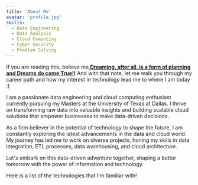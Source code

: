 ```yaml
---
title: 'About Me'
avatar: 'profile.jpg'
skills:
  - Data Engineering
  - Data Analysis
  - Cloud Computing
  - Cyber Security
  - Problem Solving
---
```


If you are reading this, believe me,[**Dreaming, after all, is a form of planning and Dreams do come True!!**]() And with that note, let me walk you through my career path and how my interest in technology lead me to where I am today :)

I am a passionate data engineering and cloud computing enthusiast currently pursuing my Masters at the University of Texas at Dallas. I thrive on transforming raw data into valuable insights and building scalable cloud solutions that empower businesses to make data-driven decisions.

As a firm believer in the potential of technology to shape the future, I am constantly exploring the latest advancements in the data and cloud world. My journey has led me to work on diverse projects, honing my skills in data integration, ETL processes, data warehousing, and cloud architecture.

Let's embark on this data-driven adventure together, shaping a better tomorrow with the power of information and technology.

Here is a list of the technologies that I'm familiar with!

























































